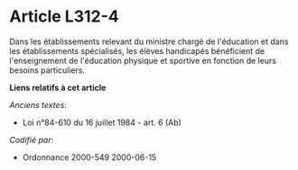 # Article L312-4

Dans les établissements relevant du ministre chargé de l'éducation et dans les établissements spécialisés, les élèves
handicapés bénéficient de l'enseignement de l'éducation physique et sportive en fonction de leurs besoins particuliers.

**Liens relatifs à cet article**

_Anciens textes_:

  - Loi n°84-610 du 16 juillet 1984 - art. 6 (Ab)

_Codifié par_:

  - Ordonnance 2000-549 2000-06-15
